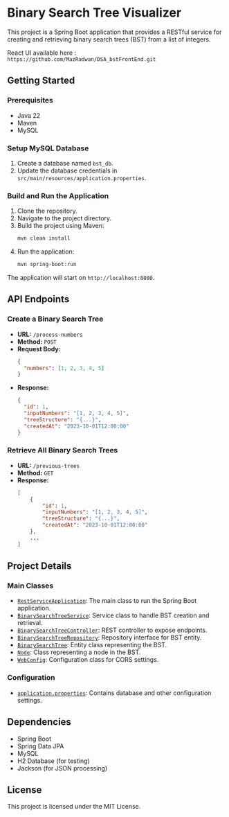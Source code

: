 # Binary Search Tree Visualizer

This project is a Spring Boot application that provides a RESTful service for creating and retrieving binary search trees (BST) from a list of integers.

React UI available here : `https://github.com/MazRadwan/DSA_bstFrontEnd.git`

## Getting Started

### Prerequisites

- Java 22
- Maven
- MySQL

### Setup MySQL Database

1. Create a database named `bst_db`.
2. Update the database credentials in `src/main/resources/application.properties`.

### Build and Run the Application

1. Clone the repository.
2. Navigate to the project directory.
3. Build the project using Maven:
   ```sh
   mvn clean install
   ```
4. Run the application:
   ```sh
   mvn spring-boot:run
   ```

The application will start on `http://localhost:8080`.

## API Endpoints

### Create a Binary Search Tree

- **URL:** `/process-numbers`
- **Method:** `POST`
- **Request Body:**
  ```json
  {
    "numbers": [1, 2, 3, 4, 5]
  }
  ```
- **Response:**
  ```json
  {
    "id": 1,
    "inputNumbers": "[1, 2, 3, 4, 5]",
    "treeStructure": "{...}",
    "createdAt": "2023-10-01T12:00:00"
  }
  ```

### Retrieve All Binary Search Trees

- **URL:** `/previous-trees`
- **Method:** `GET`
- **Response:**
  ```json
  [
      {
          "id": 1,
          "inputNumbers": "[1, 2, 3, 4, 5]",
          "treeStructure": "{...}",
          "createdAt": "2023-10-01T12:00:00"
      },
      ...
  ]
  ```

## Project Details

### Main Classes

- [`RestServiceApplication`](src/main/java/com/keyin/RestServiceApplication.java): The main class to run the Spring Boot application.
- [`BinarySearchTreeService`](src/main/java/com/keyin/bst/BinarySearchTreeService.java): Service class to handle BST creation and retrieval.
- [`BinarySearchTreeController`](src/main/java/com/keyin/bst/BinarySearchTreeController.java): REST controller to expose endpoints.
- [`BinarySearchTreeRepository`](src/main/java/com/keyin/bst/BinarySearchTreeRepository.java): Repository interface for BST entity.
- [`BinarySearchTree`](src/main/java/com/keyin/bst/BinarySearchTree.java): Entity class representing the BST.
- [`Node`](src/main/java/com/keyin/bst/Node.java): Class representing a node in the BST.
- [`WebConfig`](src/main/java/com/keyin/config/WebConfig.java): Configuration class for CORS settings.

### Configuration

- [`application.properties`](src/main/resources/application.properties): Contains database and other configuration settings.

## Dependencies

- Spring Boot
- Spring Data JPA
- MySQL
- H2 Database (for testing)
- Jackson (for JSON processing)

## License

This project is licensed under the MIT License.
